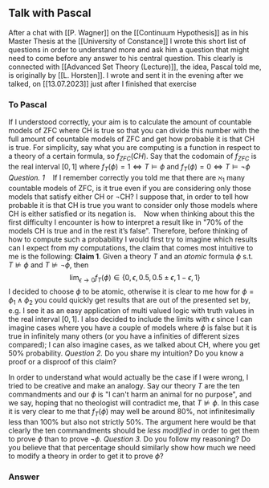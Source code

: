 ## Talk with Pascal
After a chat with [[P. Wagner]] on the [[Continuum Hypothesis]] as in his Master Thesis at the [[University of Constance]] I wrote this short list of questions in order to understand more and ask him a question that might need to come before any answer to his central question. This clearly is connected with [[Advanced Set Theory (Lecture)]], the idea, Pascal told me, is originally by [[L. Horsten]]. I wrote and sent it in the evening after we talked, on [[13.07.2023]] just after I finished that exercise
### To Pascal
If I understood correctly, your aim is to calculate the amount of countable models of ZFC where CH is true so that you can divide this number with the full amount of countable models of ZFC and get how probable it is that CH is true. For simplicity, say what you are computing is a function in respect to a theory of a certain formula, so $f_{ZFC}(CH)$. Say that the codomain of $f_{ZFC}$ is the real interval $[0,1]$ where $f_T(\phi) = 1 \Leftrightarrow T \models \phi$ and $f_T(\phi) = 0 \Leftrightarrow T \models \lnot \phi$
_Question. 1_ 
  If I remember correctly you told me that there are $\aleph_1$ many countable models of ZFC, is it true even if you are considering only those models that satisfy either CH or $\lnot$CH? I suppose that, in order to tell how probable it is that CH is true you want to consider only those models where CH is either satisfied or its negation is.
  
Now when thinking about this the first difficulty I encounter is how to interpret a result like in "70% of the models CH is true and in the rest it’s false". Therefore, before thinking of how to compute such a probability I would first try to imagine which results can I expect from my computations, the claim that comes most intuitive to me is the following:
**Claim 1**. Given a theory $T$ and an _atomic_ formula $\phi$ s.t. $T \not \models \phi$ and $T \not \models \lnot \phi$, then 
$$\text{lim}_{\epsilon \rightarrow 0}f_T(\phi) \in \{0, \epsilon,0.5, 0.5\pm \epsilon, 1-\epsilon, 1\}$$
I decided to choose $\phi$ to be atomic, otherwise it is clear to me how for $\phi = \phi_1 \land \phi_2$ you could quickly get results that are out of the presented set by, e.g. I see it as an easy application of multi valued logic with truth values in the real interval $[0,1]$.
I also decided to include the limits with $\epsilon$ since I can imagine cases where you have a couple of models where $\phi$ is false but it is true in infinitely many others (or you have a infinities of different sizes compared); I can also imagine cases, as we talked about CH, where you get 50% probability.
*Question 2.*
	Do you share my intuition? Do you know a proof or a disproof of this claim?

In order to understand what would actually be the case if I were wrong, I tried to be creative and make an analogy. Say our theory $T$ are the ten commandments and our $\phi$ is "I can't harm an animal for no purpose", and we say, hoping that no theologist will contradict me, that $T \not \models \phi$. In this case it is very clear to me that $f_T(\phi)$ may well be around 80%, not infinitesimally less than 100% but also not strictly 50%. The argument here would be that clearly the ten commandments should be _less modified_ in order to get them to prove $\phi$ than to prove $\lnot \phi$.
*Question 3.*
	Do you follow my reasoning? Do you believe that that percentage should similarly show how much we need to modify a theory in order to get it to prove $\phi$?

### Answer